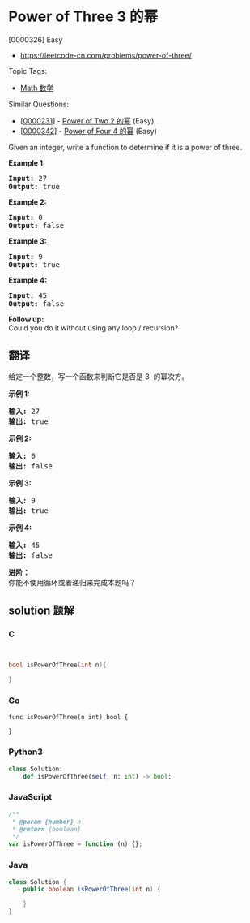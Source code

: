 # Power of Three 3 的幂

[0000326] Easy

- https://leetcode-cn.com/problems/power-of-three/

Topic Tags:

- [Math 数学](https://leetcode-cn.com/tag/math/)

Similar Questions:

- [[0000231](https://leetcode-cn.com/problems/power-of-two/)] - [Power of Two 2 的幂](./0000231.power-of-two.md) (Easy)
- [[0000342](https://leetcode-cn.com/problems/power-of-four/)] - [Power of Four 4 的幂](./0000342.power-of-four.md) (Easy)

Given an integer, write a function to determine if it is a power of three.

**Example 1:**

<pre><strong>Input:</strong> 27
<strong>Output:</strong> true
</pre>

**Example 2:**

<pre><strong>Input:</strong> 0
<strong>Output:</strong> false</pre>

**Example 3:**

<pre><strong>Input:</strong> 9
<strong>Output:</strong> true</pre>

**Example 4:**

<pre><strong>Input:</strong> 45
<strong>Output:</strong> false</pre>

**Follow up:**  
Could you do it without using any loop / recursion?

## 翻译

给定一个整数，写一个函数来判断它是否是 3  的幂次方。

**示例 1:**

<pre><strong>输入:</strong> 27
<strong>输出:</strong> true
</pre>

**示例 2:**

<pre><strong>输入:</strong> 0
<strong>输出:</strong> false</pre>

**示例 3:**

<pre><strong>输入:</strong> 9
<strong>输出:</strong> true</pre>

**示例 4:**

<pre><strong>输入:</strong> 45
<strong>输出:</strong> false</pre>

**进阶：**  
你能不使用循环或者递归来完成本题吗？

## solution 题解

### C

```c


bool isPowerOfThree(int n){

}


```

### Go

```golang
func isPowerOfThree(n int) bool {

}
```

### Python3

```python
class Solution:
    def isPowerOfThree(self, n: int) -> bool:

```

### JavaScript

```javascript
/**
 * @param {number} n
 * @return {boolean}
 */
var isPowerOfThree = function (n) {};
```

### Java

```java
class Solution {
    public boolean isPowerOfThree(int n) {

    }
}
```
